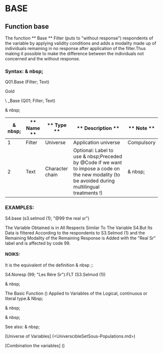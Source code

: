 # BASE

## Function base

The function ** Base ** Filter (puts to "without response") respondents of the variable by applying validity conditions and adds a modality made up of individuals remaining in no response after application of the filter.Thus making it possible to make the difference between the individuals not concerned and the without response.

### Syntax: & nbsp;

Q01.Base (Filter; Text)

Gold

\ _Base (Q01; Filter; Text)

& nbsp;

|& nbsp;|** Name ** |** Type ** |** Description ** |** Note ** |
|--- |--- |--- |--- |--- |
|&#49;|Filter |Universe |Application universe |Compulsory |
|&#50;|Text |Character chain |Optional: Label to use & nbsp;Preceded by @Code if we want to impose a code on the new modality (to be avoided during multilingual treatments \!) |& nbsp;|

### EXAMPLES:

S4.base (s3.selmod (1); "@99 the real sr")

The Variable Obtained is in All Respects Similar To The Variable S4.But Its Data is filtered According to the respondents to S3.Selmod (1) and the Remaining Modality of the Remaining Response is Added with the "Real Sr" label and is affected by code 99.

#### NOIKS:

It is the equivalent of the definition & nbsp ;:

S4.Noresp (99; "Les Rére Sr").FLT (S3.Selmod (1))

& nbsp;

The Basic Function () Applied to Variables of the Logical, continuous or literal type.& Nbsp;

& nbsp;

& nbsp;

See also: & nbsp;

[Universe of Variables] (<UniverscibleSetSous-Populations.md>)

[Combination the variables] (<combination thevariables1.md>)